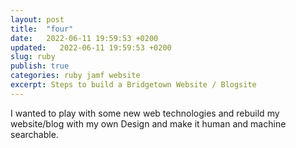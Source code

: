 ```yaml
---
layout: post
title:  "four"
date:   2022-06-11 19:59:53 +0200
updated:   2022-06-11 19:59:53 +0200
slug: ruby
publish: true
categories: ruby jamf website
excerpt: Steps to build a Bridgetown Website / Blogsite
---
```


I wanted to play with some new web technologies and rebuild my website/blog with my own Design and make it human and machine searchable.
